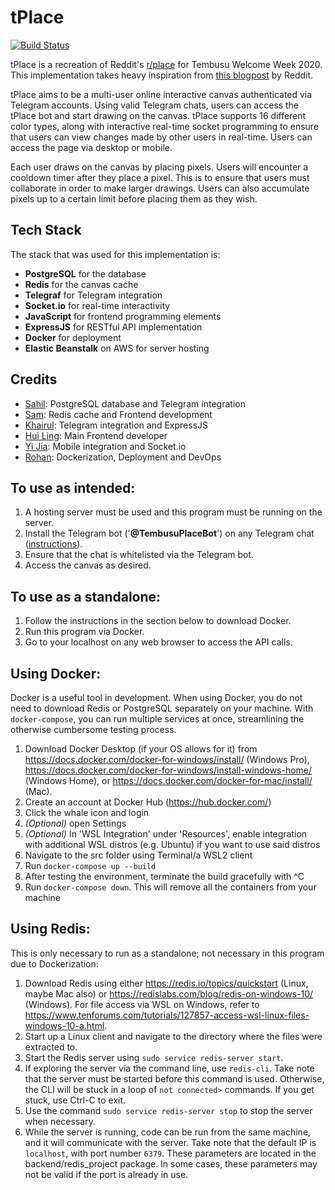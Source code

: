 # tPlace 
[![Build Status](https://travis-ci.org/Tancho-Welcome-Week/tPlace.svg?branch=master)](https://travis-ci.org/Tancho-Welcome-Week/tPlace)

tPlace is a recreation of Reddit's [r/place](https://en.wikipedia.org/wiki/Place_(Reddit)) for Tembusu Welcome Week 2020.
This implementation takes heavy inspiration from 
[this blogpost](https://redditblog.com/2017/04/13/how-we-built-rplace/) by Reddit.

tPlace aims to be a multi-user online interactive canvas authenticated via Telegram accounts. Using valid Telegram
chats, users can access the tPlace bot and start drawing on the canvas. tPlace supports 16 different color types, along
with interactive real-time socket programming to ensure that users can view changes made by other users in real-time.
Users can access the page via desktop or mobile.

Each user draws on the canvas by placing pixels. Users will encounter a cooldown timer after they place a pixel. This is
to ensure that users must collaborate in order to make larger drawings. Users can also accumulate pixels up to a
certain limit before placing them as they wish.

## Tech Stack

The stack that was used for this implementation is:
- **PostgreSQL** for the database
- **Redis** for the canvas cache
- **Telegraf** for Telegram integration
- **Socket.io** for real-time interactivity
- **JavaScript** for frontend programming elements
- **ExpressJS** for RESTful API implementation
- **Docker** for deployment
- **Elastic Beanstalk** on AWS for server hosting

## Credits

- [Sahil](https://github.com/Sahilgat): PostgreSQL database and Telegram integration
- [Sam](https://github.com/Sam-limyr): Redis cache and Frontend development
- [Khairul](https://github.com/khairulazman1997): Telegram integration and ExpressJS
- [Hui Ling](https://github.com/porkeypine): Main Frontend developer
- [Yi Jia](https://github.com/fluffysaur): Mobile integration and Socket.io
- [Rohan](https://github.com/rohan-av): Dockerization, Deployment and DevOps

## To use as intended:

1. A hosting server must be used and this program must be running on the server.
2. Install the Telegram bot ('**@TembusuPlaceBot**') on any Telegram chat ([instructions](https://docs.google.com/presentation/d/1PvEgIjDTDicbbiSd4Mj8fXBc6uV1n9qT9pmAv2R-OfI/edit#slide=id.g8c821f1979_0_204)).
3. Ensure that the chat is whitelisted via the Telegram bot.
4. Access the canvas as desired.

## To use as a standalone:

1. Follow the instructions in the section below to download Docker.
2. Run this program via Docker.
3. Go to your localhost on any web browser to access the API calls.

## Using Docker:

Docker is a useful tool in development. When using Docker, you do not need to download Redis or PostgreSQL separately on your machine. With `docker-compose`, you can run multiple services at once, streamlining the otherwise cumbersome testing process.

1. Download Docker Desktop (if your OS allows for it) from https://docs.docker.com/docker-for-windows/install/ (Windows Pro), https://docs.docker.com/docker-for-windows/install-windows-home/ (Windows Home), or https://docs.docker.com/docker-for-mac/install/ (Mac).
2. Create an account at Docker Hub (https://hub.docker.com/)
3. Click the whale icon and login
4. _(Optional)_ open Settings
5. _(Optional)_ In 'WSL Integration' under 'Resources', enable integration with additional WSL distros (e.g. Ubuntu) if you want to use said distros
6. Navigate to the src folder using Terminal/a WSL2 client
7. Run `docker-compose up --build`
8. After testing the environment, terminate the build gracefully with ^C
9. Run `docker-compose down`. This will remove all the containers from your machine

## Using Redis:

This is only necessary to run as a standalone; not necessary in this program due to Dockerization:

1. Download Redis using either https://redis.io/topics/quickstart (Linux, maybe Mac also) or
   https://redislabs.com/blog/redis-on-windows-10/ (Windows). For file access via WSL on Windows, refer to
   https://www.tenforums.com/tutorials/127857-access-wsl-linux-files-windows-10-a.html.
2. Start up a Linux client and navigate to the directory where the files were extracted to.
3. Start the Redis server using `sudo service redis-server start`.
4. If exploring the server via the command line, use `redis-cli`. Take note that the server must be started before this
   command is used. Otherwise, the CLI will be stuck in a loop of `not connected>` commands. If you get stuck,
   use Ctrl-C to exit.
5. Use the command `sudo service redis-server stop` to stop the server when necessary.
6. While the server is running, code can be run from the same machine, and it will communicate with the server. Take
   note that the default IP is `localhost`, with port number `6379`. These parameters are located in the
   backend/redis_project package. In some cases, these parameters may not be valid if the port is already in use.
